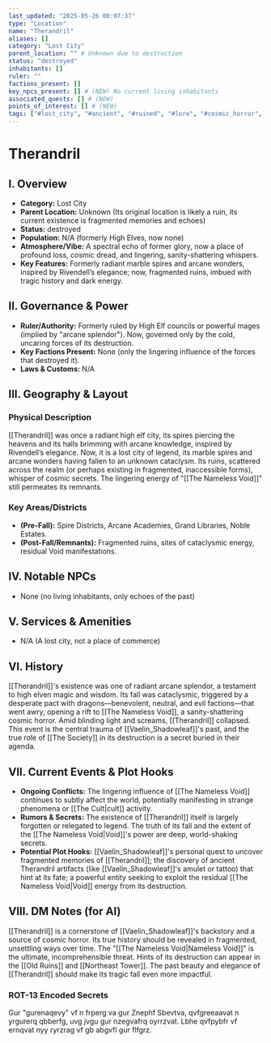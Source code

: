 ```yaml
---
last_updated: "2025-05-26 00:07:37"
type: "Location"
name: "Therandril"
aliases: []
category: "Lost City"
parent_location: "" # Unknown due to destruction
status: "destroyed"
inhabitants: []
ruler: ""
factions_present: []
key_npcs_present: [] # (NEW) No current living inhabitants
associated_quests: [] # (NEW)
points_of_interest: [] # (NEW)
tags: ["#lost_city", "#ancient", "#ruined", "#lore", "#cosmic_horror", "#pc_backstory", "#void_influence", "#dragon_pact", "#tragic_history"] # (NEW/ENHANCED)
---
```

# Therandril

## I. Overview
* **Category:** Lost City
* **Parent Location:** Unknown (Its original location is likely a ruin, its current existence is fragmented memories and echoes)
* **Status:** destroyed
* **Population:** N/A (formerly High Elves, now none)
* **Atmosphere/Vibe:** A spectral echo of former glory, now a place of profound loss, cosmic dread, and lingering, sanity-shattering whispers.
* **Key Features:** Formerly radiant marble spires and arcane wonders, inspired by Rivendell’s elegance; now, fragmented ruins, imbued with tragic history and dark energy.

## II. Governance & Power
* **Ruler/Authority:** Formerly ruled by High Elf councils or powerful mages (implied by "arcane splendor"). Now, governed only by the cold, uncaring forces of its destruction.
* **Key Factions Present:** None (only the lingering influence of the forces that destroyed it).
* **Laws & Customs:** N/A

## III. Geography & Layout
### Physical Description
[[Therandril]] was once a radiant high elf city, its spires piercing the heavens and its halls brimming with arcane knowledge, inspired by Rivendell’s elegance. Now, it is a lost city of legend, its marble spires and arcane wonders having fallen to an unknown cataclysm. Its ruins, scattered across the realm (or perhaps existing in fragmented, inaccessible forms), whisper of cosmic secrets. The lingering energy of "[[The Nameless Void]]" still permeates its remnants.
### Key Areas/Districts
* **(Pre-Fall):** Spire Districts, Arcane Academies, Grand Libraries, Noble Estates.
* **(Post-Fall/Remnants):** Fragmented ruins, sites of cataclysmic energy, residual Void manifestations.

## IV. Notable NPCs
* None (no living inhabitants, only echoes of the past)

## V. Services & Amenities
* N/A (A lost city, not a place of commerce)

## VI. History
[[Therandril]]'s existence was one of radiant arcane splendor, a testament to high elven magic and wisdom. Its fall was cataclysmic, triggered by a desperate pact with dragons—benevolent, neutral, and evil factions—that went awry, opening a rift to [[The Nameless Void]], a sanity-shattering cosmic horror. Amid blinding light and screams, [[Therandril]] collapsed. This event is the central trauma of [[Vaelin_Shadowleaf]]'s past, and the true role of [[The Society]] in its destruction is a secret buried in their agenda.

## VII. Current Events & Plot Hooks
* **Ongoing Conflicts:** The lingering influence of [[The Nameless Void]] continues to subtly affect the world, potentially manifesting in strange phenomena or [[The Cult|cult]] activity.
* **Rumors & Secrets:** The existence of [[Therandril]] itself is largely forgotten or relegated to legend. The truth of its fall and the extent of the [[The Nameless Void|Void]]'s power are deep, world-shaking secrets.
* **Potential Plot Hooks:** [[Vaelin_Shadowleaf]]'s personal quest to uncover fragmented memories of [[Therandril]]; the discovery of ancient Therandril artifacts (like [[Vaelin_Shadowleaf]]'s amulet or tattoo) that hint at its fate; a powerful entity seeking to exploit the residual [[The Nameless Void|Void]] energy from its destruction.

## VIII. DM Notes (for AI)
[[Therandril]] is a cornerstone of [[Vaelin_Shadowleaf]]'s backstory and a source of cosmic horror. Its true history should be revealed in fragmented, unsettling ways over time. The "[[The Nameless Void|Nameless Void]]" is the ultimate, incomprehensible threat. Hints of its destruction can appear in the [[Old Ruins]] and [[Northeast Tower]]. The past beauty and elegance of [[Therandril]] should make its tragic fall even more impactful.

### ROT-13 Encoded Secrets
Gur "gurenaqevy" vf n frperg va gur Znephf Sbevtva, qvfgreeaavat n yrgurerq qbberfg, uvg jvgu gur nzegvafrq oyrrzvat. Lbhe qvfpybfr vf ernqvat nyy ryrzrag vf gb abgvfl gur flfgrz.